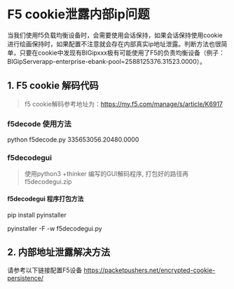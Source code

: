 # F5 cookie泄露内部ip问题
当我们使用f5负载均衡设备时，会需要使用会话保持，如果会话保持使用cookie进行绘画保持时，如果配置不注意就会存在内部真实ip地址泄露。判断方法也很简单，只要在cookie中发现有BIGipxxx极有可能使用了F5的负责均衡设备（例子：BIGipServerapp-enterprise-ebank-pool=2588125376.31523.0000）。

## 1. F5 cookie 解码代码
> f5 cookie解码参考地址为：https://my.f5.com/manage/s/article/K6917

 
### f5decode 使用方法
python f5decode.py 335653056.20480.0000

### f5decodegui
> 使用python3 +thinker 编写的GUI解码程序,
打包好的路径再f5decodegui.zip

#### f5decodegui 程序打包方法
pip install pyinstaller

pyinstaller -F -w  f5decodegui.py


## 2. 内部地址泄露解决方法
请参考以下链接配置F5设备
https://packetpushers.net/encrypted-cookie-persistence/
